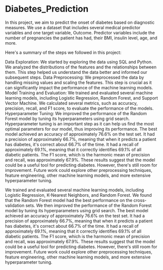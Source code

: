 # Diabetes_Prediction
In this project, we aim to predict the onset of diabetes based on diagnostic measures. We use a dataset that includes several medical predictor variables and one target variable, Outcome. Predictor variables include the number of pregnancies the patient has had, their BMI, insulin level, age, and more.

Here's a summary of the steps we followed in this project:

Data Exploration: We started by exploring the data using SQL and Python. We analyzed the distributions of the features and the relationships between them. This step helped us understand the data better and informed our subsequent steps.
Data Preprocessing: We preprocessed the data by handling missing values and scaling the features. This step is crucial as it can significantly impact the performance of the machine learning models.
Model Training and Evaluation: We trained and evaluated several machine learning models, including Logistic Regression, Random Forest, and Support Vector Machine. We calculated several metrics, such as accuracy, precision, recall, and F1 score, to evaluate the performance of the models.
Hyperparameter Tuning: We improved the performance of the Random Forest model by tuning its hyperparameters using grid search. Hyperparameter tuning is an important step as it can help us find the most optimal parameters for our model, thus improving its performance.
The best model achieved an accuracy of approximately 76.6% on the test set. It had a precision of approximately 66.7%, meaning that when it predicts a patient has diabetes, it's correct about 66.7% of the time. It had a recall of approximately 69.1%, meaning that it correctly identifies 69.1% of all diabetic patients. The F1 score, which is the harmonic mean of precision and recall, was approximately 67.9%.
These results suggest that the model could be a useful tool for predicting diabetes. However, there's still room for improvement. Future work could explore other preprocessing techniques, feature engineering, other machine learning models, and more extensive hyperparameter tuning.

We trained and evaluated several machine learning models, including Logistic Regression, K-Nearest Neighbors, and Random Forest. We found that the Random Forest model had the best performance on the cross-validation sets. We then improved the performance of the Random Forest model by tuning its hyperparameters using grid search.
The best model achieved an accuracy of approximately 76.6% on the test set. It had a precision of approximately 66.7%, meaning that when it predicts a patient has diabetes, it's correct about 66.7% of the time. It had a recall of approximately 69.1%, meaning that it correctly identifies 69.1% of all diabetic patients. The F1 score, which is the harmonic mean of precision and recall, was approximately 67.9%.
These results suggest that the model could be a useful tool for predicting diabetes. However, there's still room for improvement. Future work could explore other preprocessing techniques, feature engineering, other machine learning models, and more extensive hyperparameter tuning.
